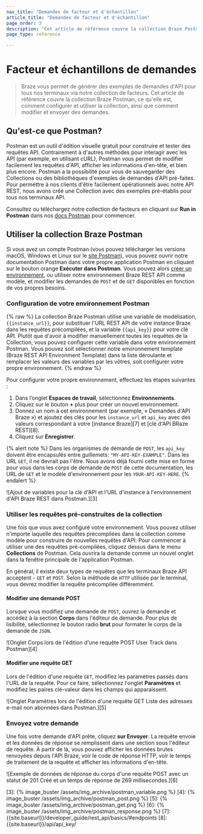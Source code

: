 ```yaml
---
nav_title: "Demandes de facteur et d'échantillon"
article_title: "Demandes de facteur et d'échantillon"
page_order: 3
description: "Cet article de référence couvre la collection Braze Postman, ce qu'elle est, comment configurer et utiliser la collection, ainsi que comment modifier et envoyer des demandes."
page_type: reference

---
```


# Facteur et échantillons de demandes

> Braze vous permet de générer des exemples de demandes d'API pour tous nos terminaux via notre collection de facteurs. Cet article de référence couvre la collection Braze Postman, ce qu'elle est, comment configurer et utiliser la collection, ainsi que comment modifier et envoyer des demandes.

## Qu'est-ce que Postman?

Postman est un outil d'édition visuelle gratuit pour construire et tester des requêtes API. Contrairement à d'autres méthodes pour interagir avec les API (par exemple, en utilisant cURL), Postman vous permet de modifier facilement les requêtes d'API, afficher les informations d'en-tête, et bien plus encore. Postman a la possibilité pour vous de sauvegarder des Collections ou des bibliothèques d'exemples de demandes d'API pré-faites. Pour permettre à nos clients d'être facilement opérationnels avec notre API REST, nous avons créé une Collection avec des exemples pré-établis pour tous nos terminaux API.

Consultez ou téléchargez notre collection de facteurs en cliquant sur **Run in Postman** dans nos [docs Postman](https://documenter.getpostman.com/view/4689407/SVYrsdsG?version=latest#intro) pour commencer.

## Utiliser la collection Braze Postman

Si vous avez un compte Postman (vous pouvez télécharger les versions macOS, Windows et Linux sur le [site Postman][1]), vous pouvez ouvrir notre documentation Postman dans votre propre application Postman en cliquant sur le bouton orange **Exécuter dans Postman**. Vous pouvez alors [créer un environnement](#setting-up-your-postman-environment), ou utiliser notre environnement Braze REST API comme modèle, et modifier les demandes de `POST` et de `GET` disponibles en fonction de vos propres besoins.

### Configuration de votre environnement Postman

{% raw %}
La collection Braze Postman utilise une variable de modélisation, `{{instance_url}}`, pour substituer l'URL REST API de votre instance Braze dans les requêtes précompilées, et la variable `{{api_key}}` pour votre clé API. Plutôt que d'avoir à modifier manuellement toutes les requêtes de la Collection, vous pouvez configurer cette variable dans votre environnement Postman. Vous pouvez soit sélectionner notre environnement template (Braze REST API Environment Template) dans la liste déroulante et remplacer les valeurs des variables par les vôtres, soit configurer votre propre environnement.
{% endraw %}

Pour configurer votre propre environnement, effectuez les étapes suivantes :

1. Dans l’onglet **Espaces de travail**, sélectionnez **Environnements**.
2. Cliquez sur le bouton **+** plus pour créer un nouvel environnement.
3. Donnez un nom à cet environnement (par exemple, « Demandes d'API Braze ») et ajoutez des clés pour les `instance_url` et `api_key` avec des valeurs correspondant à votre [instance Braze][7] et [clé d'API BRaze REST][8].
4. Cliquez sur **Enregistrer**.

{% alert note %}
Dans les organismes de demande de `POST`, les `api_key` doivent être encapsulés entre guillemets: `"MY-API-KEY-EXAMPLE"`. Dans les URL `GET`, il ne devrait pas l'être. Nous avons déjà fourni cette mise en forme pour vous dans les corps de demande de `POST` de cette documentation, les URL de `GET` et le modèle d'environnement pour les `YOUR-API-KEY-HERE`.
{% endalert %}

![Ajout de variables pour la clé d'API et l'URL d'instance à l'environnement d'API Braze REST dans Postman.][3]

### Utiliser les requêtes pré-construites de la collection

Une fois que vous avez configuré votre environnement. Vous pouvez utiliser n'importe laquelle des requêtes précompilées dans la collection comme modèle pour construire de nouvelles requêtes d'API. Pour commencer à utiliser une des requêtes pré-compilées, cliquez dessus dans le menu **Collections** de Postman. Cela ouvrira la demande comme un nouvel onglet dans la fenêtre principale de l'application Postman.

En général, il existe deux types de requêtes que les terminaux Braze API acceptent - `GET` et `POST`. Selon la méthode de `HTTP` utilisée par le terminal, vous devrez modifier la requête précompilée différemment.

#### Modifier une demande POST

Lorsque vous modifiez une demande de `POST`, ouvrez la demande et accédez à la section **Corps** dans l'éditeur de demande. Pour plus de lisibilité, sélectionnez le bouton radio **brut** pour formater le corps de la demande de `JSON`.

![Onglet Corps lors de l'édition d'une requête POST User Track dans Postman][4]

#### Modifier une requête GET

Lors de l'édition d'une requête `GET`, modifiez les paramètres passés dans l'URL de la requête. Pour ce faire, sélectionnez l'onglet **Paramètres** et modifiez les paires clé-valeur dans les champs qui apparaissent.

![Onglet Paramètres lors de l'édition d'une requête GET Liste des adresses e-mail non abonnées dans Postman.][5]

### Envoyez votre demande

Une fois votre demande d'API prête, cliquez **sur Envoyer**. La requête envoie et les données de réponse se remplissent dans une section sous l'éditeur de requête. À partir de là, vous pouvez afficher les données brutes renvoyées depuis l'API Braze, voir le code de réponse HTTP, voir le temps de traitement de la requête et afficher les informations d'en-tête.

![Exemple de données de réponse du corps d'une requête POST avec un statut de 201 Créé et un temps de réponse de 269 millisecondes.][6]

[1]: https://www.getpostman.com
[3]: {% image_buster /assets/img_archive/postman_variable.png %}
[4]: {% image_buster /assets/img_archive/postman_post.png %}
[5]: {% image_buster /assets/img_archive/postman_get.png %}
[6]: {% image_buster /assets/img_archive/postman_response.png %}
[7]: {{site.baseurl}}/developer_guide/rest_api/basics/#endpoints
[8]: {{site.baseurl}}/api/api_key/
